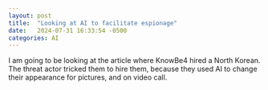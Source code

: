 ```yaml
---
layout: post
title:  "Looking at AI to facilitate espionage"
date:   2024-07-31 16:33:54 -0500
categories: AI
---
```


I am going to be looking at the article where KnowBe4 hired a North Korean. The threat actor tricked them to hire them, because they used AI to change their appearance for pictures, and on video call.
